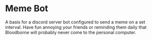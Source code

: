 # Meme Bot
A basis for a discord server bot configured to send a meme on a set interval. Have fun annoying your friends or reminding them daily that Bloodborne will probably never come to the personal computer.
